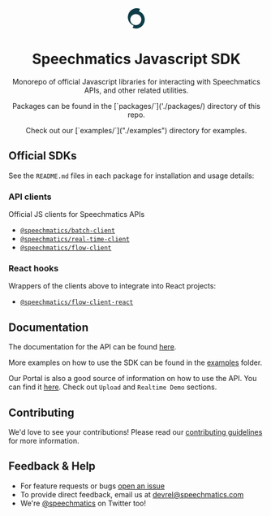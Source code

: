 
<p align="center">
  <br/>
  <svg width="48" height="48" viewBox="0 0 24 24" fill="none" xmlns="http://www.w3.org/2000/svg">
  <path d="M17.4301 6.65978C16.6043 5.91456 15.6818 5.35866 14.7029 4.98L15.6254 2.58319C12.3222 1.31429 8.43899 2.12799 5.92938 4.90749C4.88606 6.0636 4.20932 7.42112 3.88706 8.83504C3.19822 11.8442 4.12069 15.1272 6.5739 17.3387C7.3997 18.0839 8.33022 18.6439 9.31312 19.0225L8.39065 21.4234C11.6898 22.6842 15.565 21.8745 18.0706 19.091C19.1139 17.9349 19.7906 16.5814 20.1129 15.1634C20.8017 12.1543 19.8792 8.8713 17.426 6.65978H17.4301ZM15.573 16.8271C14.0262 18.5431 11.6374 19.0427 9.59912 18.2733C8.98683 18.0396 8.40676 17.6932 7.89114 17.2259C5.65949 15.2158 5.48225 11.7757 7.49235 9.54402C9.04725 7.81992 11.4562 7.32042 13.4985 8.11399C14.0987 8.34762 14.6667 8.69003 15.1742 9.14522C17.4059 11.1553 17.5831 14.5955 15.573 16.8271Z" fill="#00323E" fill-opacity="0.95"/>
  </svg>
  <h1 align="center">Speechmatics Javascript SDK</h1>
  <p align="center">Monorepo of official Javascript libraries for interacting with Speechmatics APIs, and other related utilities.</p>
  <p align="center">Packages can be found in the [`packages/`]('./packages/) directory of this repo.</p>
  <p align="center">Check out our [`examples/`]("./examples") directory for examples.</p>
</p>

## Official SDKs

See the `README.md` files in each package for installation and usage details:

### API clients

Official JS clients for Speechmatics APIs

- [`@speechmatics/batch-client`]("./packages/batch-client")
- [`@speechmatics/real-time-client`]("./packages/real-time-client")
- [`@speechmatics/flow-client`]("./packages/flow-client")

### React hooks

Wrappers of the clients above to integrate into React projects:

- [`@speechmatics/flow-client-react`]("./packages/flow-client-react")

## Documentation

The documentation for the API can be found [here](https://docs.speechmatics.com/).

More examples on how to use the SDK can be found in the [examples](./examples) folder.

Our Portal is also a good source of information on how to use the API. You can find it [here](https://portal.speechmatics.com/). Check out `Upload` and `Realtime Demo` sections.

## Contributing

We'd love to see your contributions! Please read our [contributing guidelines](./CONTRIBUTING.md) for more information.

## Feedback & Help

- For feature requests or bugs [open an issue](https://github.com/speechmatics/speechmatics-js-sdk/issues/new) 
- To provide direct feedback, email us at [devrel@speechmatics.com](mailto:devrel@speechmatics.com)
- We're [@speechmatics](https://twitter.com/Speechmatics) on Twitter too!